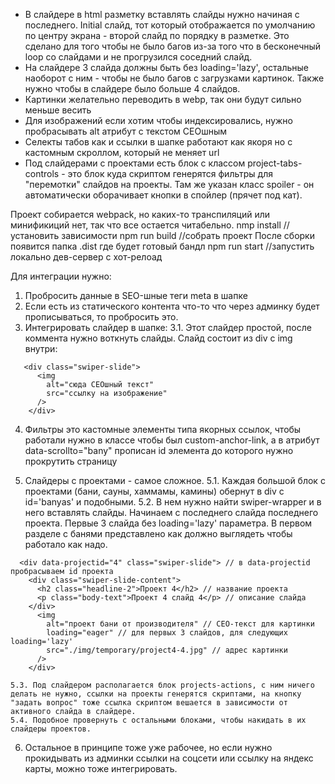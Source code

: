 - В слайдере в html разметку вставлять слайды нужно начиная с последнего. Initial слайд, тот который отображается по умолчанию по центру экрана - второй слайд по порядку в разметке. Это сделано для того чтобы не было багов из-за того что в бесконечный loop со слайдами и не прогрузился соседний слайд.
- На слайдере 3 слайда должны быть без loading='lazy', остальные наоборот с ним - чтобы не было багов с загрузками картинок. Также нужно чтобы в слайдере было больше 4 слайдов.
- Картинки желательно переводить в webp, так они будут сильно меньше весить
- Для изображений если хотим чтобы индексировались, нужно пробрасывать alt атрибут с текстом СЕОшным
- Селекты табов как и ссылки в шапке работают как якоря но с кастомным скроллом, который не меняет url
- Под слайдерами с проектами есть блок с классом project-tabs-controls - это блок куда скриптом генерятся фильтры для "перемотки" слайдов на проекты. Там же указан класс spoiler - он автоматически оборачивает кнопки в спойлер (прячет под кат).

Проект собирается webpack, но каких-то транспиляций или минификиций нет, так что все остается читабельно.
nmp install //установить зависимости
npm run build //собрать проект
После сборки появится папка .dist где будет готовый бандл
npm run start //запустить локально дев-сервер с хот-релоад

Для интеграции нужно:

1. Пробросить данные в SEO-шные теги meta в шапке
2. Если есть из статического контента что-то что через админку будет прописываться, то пробросить это.
3. Интегрировать слайдер в шапке:
   3.1. Этот слайдер простой, после коммента <!-- Slides --> нужно воткнуть слайды. Слайд состоит из div с img внутри:

```
   <div class="swiper-slide">
      <img
        alt="сюда СЕОшный текст"
        src="ссылку на изображение"
      />
    </div>
```

4. Фильтры это кастомные элементы типа якорных ссылок, чтобы работали нужно в классе чтобы был custom-anchor-link, а в атрибут data-scrollto="bany" прописан id элемента до которого нужно прокрутить страницу

5. Слайдеры с проектами - самое сложное.
   5.1. Каждая большой блок с проектами (бани, сауны, хаммамы, камины) обернут в div с id='banyas' и подобными.
   5.2. В нем нужно найти swiper-wrapper и в него вставлять слайды. Начинаем с последнего слайда последнего проекта. Первые 3 слайда без loading='lazy' параметра. В первом разделе с банями представлено как должно выглядеть чтобы работало как надо.

```
  <div data-projectid="4" class="swiper-slide"> // в data-projectid пробрасываем id проекта
    <div class="swiper-slide-content">
      <h2 class="headline-2">Проект 4</h2> // название проекта
      <p class="body-text">Проект 4 слайд 4</p> // описание слайда
    </div>
      <img
        alt="проект бани от производителя" // СЕО-текст для картинки
        loading="eager" // для первых 3 слайдов, для следующих loading='lazy'
        src="./img/temporary/project4-4.jpg" // адрес картинки
      />
    </div>
```

    5.3. Под слайдером располагается блок projects-actions, с ним ничего делать не нужно, ссылки на проекты генерятся скриптами, на кнопку "задать вопрос" тоже ссылка скриптом вешается в зависимости от активного слайда в слайдере.
    5.4. Подобное провернуть с остальными блоками, чтобы накидать в их слайдеры проектов.

6. Остальное в принципе тоже уже рабочее, но если нужно прокидывать из админки ссылки на соцсети или ссылку на яндекс карты, можно тоже интегрировать.
